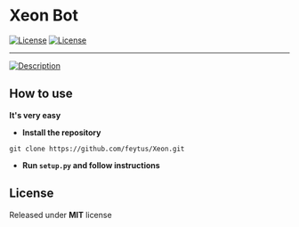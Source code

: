 # Xeon Bot


[![License](https://img.shields.io/badge/license-MIT-green)](https://github.com/feytus/Xeon/blob/master/LICENSE)
[![License](https://img.shields.io/github/repo-size/feytus/xeon)](https://github.com/feytus/Xeon/blob/master/LICENSE)
___
[![Description](https://readme-typing-svg.herokuapp.com?color=%2336BCF7&lines=A+simple+discord+bot+using+py-cord+package)](https://pypi.org/project/py-cord/)

## How to use

__It's very easy__

- **Install the repository**

```git clone https://github.com/feytus/Xeon.git```

- **Run ``setup.py`` and follow instructions**



## License
Released under **MIT** license